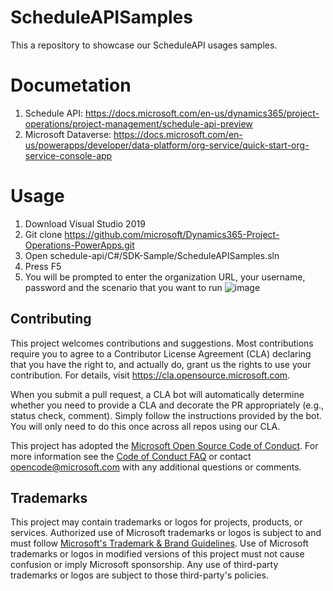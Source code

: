 # ScheduleAPISamples
This a repository to showcase our ScheduleAPI usages samples.   

# Documetation

1. Schedule API: https://docs.microsoft.com/en-us/dynamics365/project-operations/project-management/schedule-api-preview
2. Microsoft Dataverse: https://docs.microsoft.com/en-us/powerapps/developer/data-platform/org-service/quick-start-org-service-console-app

# Usage

1. Download Visual Studio 2019
2. Git clone https://github.com/microsoft/Dynamics365-Project-Operations-PowerApps.git
3. Open schedule-api/C#/SDK-Sample/ScheduleAPISamples.sln
4. Press F5
5. You will be prompted to enter the organization URL, your username, password and the scenario that you want to run 
![image](https://user-images.githubusercontent.com/44511390/154170966-a2a10eb4-a654-4a5a-973a-55a2aa415fbb.png)


## Contributing

This project welcomes contributions and suggestions.  Most contributions require you to agree to a
Contributor License Agreement (CLA) declaring that you have the right to, and actually do, grant us
the rights to use your contribution. For details, visit https://cla.opensource.microsoft.com.

When you submit a pull request, a CLA bot will automatically determine whether you need to provide
a CLA and decorate the PR appropriately (e.g., status check, comment). Simply follow the instructions
provided by the bot. You will only need to do this once across all repos using our CLA.

This project has adopted the [Microsoft Open Source Code of Conduct](https://opensource.microsoft.com/codeofconduct/).
For more information see the [Code of Conduct FAQ](https://opensource.microsoft.com/codeofconduct/faq/) or
contact [opencode@microsoft.com](mailto:opencode@microsoft.com) with any additional questions or comments.

## Trademarks

This project may contain trademarks or logos for projects, products, or services. Authorized use of Microsoft 
trademarks or logos is subject to and must follow 
[Microsoft's Trademark & Brand Guidelines](https://www.microsoft.com/en-us/legal/intellectualproperty/trademarks/usage/general).
Use of Microsoft trademarks or logos in modified versions of this project must not cause confusion or imply Microsoft sponsorship.
Any use of third-party trademarks or logos are subject to those third-party's policies.

